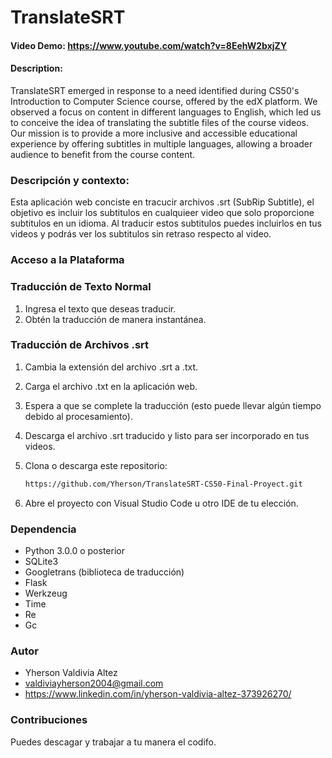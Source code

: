 # TranslateSRT
#### Video Demo:  https://www.youtube.com/watch?v=8EehW2bxjZY
#### Description:

TranslateSRT emerged in response to a need identified during CS50's Introduction to Computer Science course, offered by the edX platform. We observed a focus on content in different languages ​​to English, which led us to conceive the idea of ​​translating the subtitle files of the course videos. Our mission is to provide a more inclusive and accessible educational experience by offering subtitles in multiple languages, allowing a broader audience to benefit from the course content.

### Descripción y contexto:

Esta aplicación web conciste en tracucir archivos .srt (SubRip Subtitle), el objetivo es incluir los subtitulos en cualquieer video que solo proporcione subtitulos en un idioma. Al traducir estos subtitulos puedes incluirlos en tus videos y podrás ver los subtitulos sin retraso respecto al video. 

### Acceso a la Plataforma

### Traducción de Texto Normal
1. Ingresa el texto que deseas traducir.
2. Obtén la traducción de manera instantánea.

### Traducción de Archivos .srt
1. Cambia la extensión del archivo .srt a .txt.
2. Carga el archivo .txt en la aplicación web.
3. Espera a que se complete la traducción (esto puede llevar algún tiempo debido al procesamiento).
4. Descarga el archivo .srt traducido y listo para ser incorporado en tus videos.

1. Clona o descarga este repositorio:
   ```bash
   https://github.com/Yherson/TranslateSRT-CS50-Final-Proyect.git
2. Abre el proyecto con Visual Studio Code u otro IDE de tu elección.

### Dependencia
- Python 3.0.0 o posterior
- SQLite3
- Googletrans (biblioteca de traducción)
- Flask
- Werkzeug
- Time
- Re
- Gc

### Autor
- Yherson Valdivia Altez
- valdiviayherson2004@gmail.com
- https://www.linkedin.com/in/yherson-valdivia-altez-373926270/


### Contribuciones
Puedes descagar y trabajar a tu manera el codifo. 














